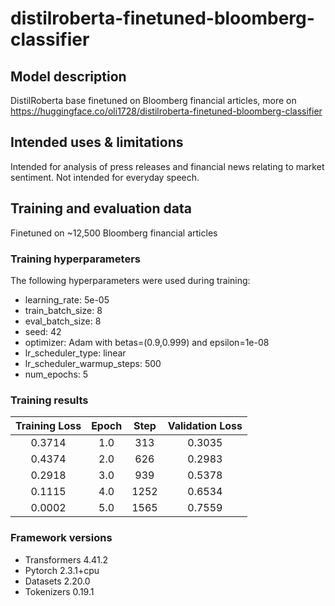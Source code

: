 

# distilroberta-finetuned-bloomberg-classifier

## Model description

DistilRoberta base finetuned on Bloomberg financial articles, more on https://huggingface.co/oli1728/distilroberta-finetuned-bloomberg-classifier

## Intended uses & limitations

Intended for analysis of press releases and financial news relating to market sentiment. Not intended for everyday speech.

## Training and evaluation data

Finetuned on ~12,500 Bloomberg financial articles

### Training hyperparameters

The following hyperparameters were used during training:
- learning_rate: 5e-05
- train_batch_size: 8
- eval_batch_size: 8
- seed: 42
- optimizer: Adam with betas=(0.9,0.999) and epsilon=1e-08
- lr_scheduler_type: linear
- lr_scheduler_warmup_steps: 500
- num_epochs: 5

### Training results

| Training Loss | Epoch | Step | Validation Loss |
|:-------------:|:-----:|:----:|:---------------:|
| 0.3714        | 1.0   | 313  | 0.3035          |
| 0.4374        | 2.0   | 626  | 0.2983          |
| 0.2918        | 3.0   | 939  | 0.5378          |
| 0.1115        | 4.0   | 1252 | 0.6534          |
| 0.0002        | 5.0   | 1565 | 0.7559          |


### Framework versions

- Transformers 4.41.2
- Pytorch 2.3.1+cpu
- Datasets 2.20.0
- Tokenizers 0.19.1
